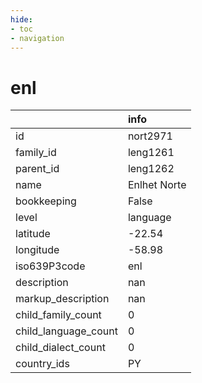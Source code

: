 ```yaml
---
hide:
- toc
- navigation
---
```

# enl
|                      | info         |
|:---------------------|:-------------|
| id                   | nort2971     |
| family_id            | leng1261     |
| parent_id            | leng1262     |
| name                 | Enlhet Norte |
| bookkeeping          | False        |
| level                | language     |
| latitude             | -22.54       |
| longitude            | -58.98       |
| iso639P3code         | enl          |
| description          | nan          |
| markup_description   | nan          |
| child_family_count   | 0            |
| child_language_count | 0            |
| child_dialect_count  | 0            |
| country_ids          | PY           |